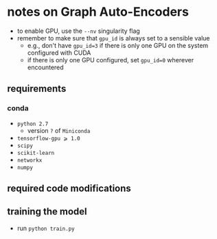#   notes on Graph Auto-Encoders
- to enable GPU, use the `--nv` singularity flag
- remember to make sure that `gpu_id` is always set to a sensible value
    - e.g., don't have `gpu_id=3` if there is only one GPU on the system configured with CUDA
    - if there is only one GPU configured, set `gpu_id=0` wherever encountered

##  requirements
### conda
- `python 2.7`
    - version `?` of `Miniconda`
- `tensorflow-gpu ⩾ 1.0`
- `scipy`
- `scikit-learn`
- `networkx`
- `numpy`

##  required code modifications

##  training the model
- run `python train.py`
